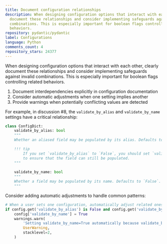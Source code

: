 ```yaml
---
title: Document configuration relationships
description: When designing configuration options that interact with each other, clearly
  document these relationships and consider implementing safeguards against invalid
  combinations. This is especially important for boolean flags controlling related
  behaviors.
repository: pydantic/pydantic
label: Configurations
language: Python
comments_count: 4
repository_stars: 24377
---
```


When designing configuration options that interact with each other, clearly document these relationships and consider implementing safeguards against invalid combinations. This is especially important for boolean flags controlling related behaviors.

1. Document interdependencies explicitly in configuration documentation
2. Consider automatic adjustments when one setting implies another
3. Provide warnings when potentially conflicting values are detected

For example, in discussion #8, the `validate_by_alias` and `validate_by_name` settings have a critical relationship:

```python
class ConfigDict:
    validate_by_alias: bool
    """
    Whether an aliased field may be populated by its alias. Defaults to `True`.

    !!! tip
        If you set `validate_by_alias` to `False`, you should set `validate_by_name` to `True` 
        to ensure that the field can still be populated.
    """
    
    validate_by_name: bool
    """
    Whether a field may be populated by its name. Defaults to `False`.
    """
```

Consider adding automatic adjustments to handle common patterns:

```python
# When a user sets one configuration, automatically adjust related ones if needed
if config.get('validate_by_alias') is False and config.get('validate_by_name') is None:
    config['validate_by_name'] = True
    warnings.warn(
        'Setting validate_by_name=True automatically because validate_by_alias=False',
        UserWarning,
        stacklevel=2,
    )
```